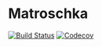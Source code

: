 # Matroschka

[![Build Status](https://travis-ci.com/SimonDanisch/Matroschka.jl.svg?branch=master)](https://travis-ci.com/SimonDanisch/Matroschka.jl)
[![Codecov](https://codecov.io/gh/SimonDanisch/Matroschka.jl/branch/master/graph/badge.svg)](https://codecov.io/gh/SimonDanisch/Matroschka.jl)
